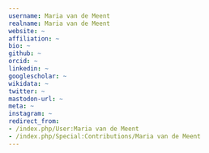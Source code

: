 ```yaml
---
username: Maria van de Meent
realname: Maria van de Meent
website: ~
affiliation: ~
bio: ~
github: ~
orcid: ~
linkedin: ~
googlescholar: ~
wikidata: ~
twitter: ~
mastodon-url: ~
meta: ~
instagram: ~
redirect_from:
- /index.php/User:Maria van de Meent
- /index.php/Special:Contributions/Maria van de Meent
---
```

